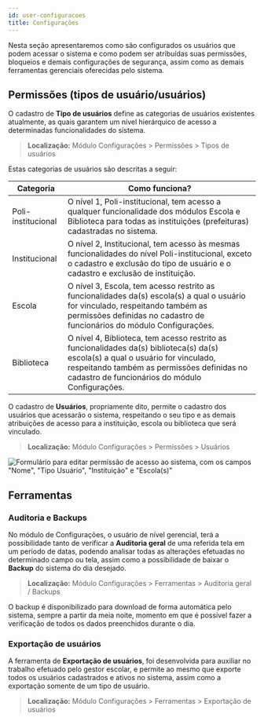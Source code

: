 ```yaml
---
id: user-configuracoes
title: Configurações
---
```


<div id="main-content-access">

Nesta seção apresentaremos como são configurados os usuários que podem acessar o sistema e como podem ser atribuídas suas permissões, bloqueios e demais configurações de segurança, assim como as demais ferramentas gerenciais oferecidas pelo sistema.

</div>

## Permissões (tipos de usuário/usuários)

O cadastro de **Tipo de usuários** define as categorias de usuários existentes atualmente, as quais garantem um nível hierárquico de acesso a determinadas funcionalidades do sistema.

> **Localização:** Módulo Configurações > Permissões > Tipos de usuários

Estas categorias de usuários são descritas a seguir:

Categoria | Como funciona?
---|---
Poli-institucional | O nível 1, Poli-institucional, tem acesso a qualquer funcionalidade dos módulos Escola e Biblioteca para todas as instituições (prefeituras) cadastradas no sistema.
Institucional | O nível 2, Institucional, tem acesso às mesmas funcionalidades do nível Poli-institucional, exceto o cadastro e exclusão do tipo de usuário e o cadastro e exclusão de instituição.
Escola | O nível 3, Escola, tem acesso restrito as funcionalidades da(s) escola(s) a qual o usuário for vinculado, respeitando também as permissões definidas no cadastro de funcionários do módulo Configurações.
Biblioteca | O nível 4, Biblioteca, tem acesso restrito as funcionalidades da(s) biblioteca(s) da(s) escola(s) a qual o usuário for vinculado, respeitando também as permissões definidas no cadastro de funcionários do módulo Configurações.

O cadastro de **Usuários**, propriamente dito, permite o cadastro dos usuários que acessarão o sistema, respeitando o seu tipo e as demais atribuições de acesso para a instituição, escola ou biblioteca que será vinculado.

> **Localização:** Módulo Configurações > Permissões > Usuários

![Formulário para editar permissão de acesso ao sistema, com os campos "Nome", "Tipo Usuário", "Instituição" e "Escola(s)"](/img/user-docs/user-figura-38-editar-usuario-acesso-sistema.png)

## Ferramentas

### Auditoria e Backups

No módulo de Configurações, o usuário de nível gerencial, terá a possibilidade tanto de verificar a **Auditoria geral** de uma referida tela em um período de datas, podendo analisar todas as alterações efetuadas no determinado campo ou tela, assim como a possibilidade de baixar o **Backup** do sistema do dia desejado.

> **Localização:** Módulo Configurações > Ferramentas > Auditoria geral / Backups

O backup é disponibilizado para download de forma automática pelo sistema, sempre a partir da meia noite, momento em que é possível fazer a verificação de todos os dados preenchidos durante o dia.

### Exportação de usuários

A ferramenta de **Exportação de usuários**, foi desenvolvida para auxiliar no trabalho efetuado pelo gestor escolar, e permite ao mesmo que exporte todos os usuários cadastrados e ativos no sistema, assim como a exportação somente de um tipo de usuário.

> **Localização:** Módulo Configurações > Ferramentas > Exportação de usuários
